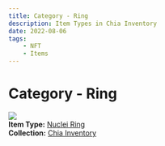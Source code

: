 ```yaml
---
title: Category - Ring
description: Item Types in Chia Inventory
date: 2022-08-06
tags:
    - NFT
    - Items
---
```


# Category - Ring
<div class="item_type_thumbnail">
<a href="../../Types/Ring/Nuclei_Ring/Nuclei_Ring"><img loading="lazy" src="https://k36rfr4xwot2ehr2kszklyt32bj7ma4h56wnpqdwqnxj4ipanu.arweave.net/Vv0Sx5e-zp6IeOlSypeJ70FP2A4fvrNfAdoNuniHgbY"></a><br/>
<div><strong>Item Type:</strong> <a href="../../Types/Ring/Nuclei_Ring/Nuclei_Ring">Nuclei Ring</a></div>
<div><strong>Collection:</strong> <a href="https://www.spacescan.io/xch/nft/collection/col16fpva26fhdjp2echs3cr7c30gzl7qe67hu9grtsjcqldz354asjsyzp6wx">Chia Inventory</a></div>
</div>

